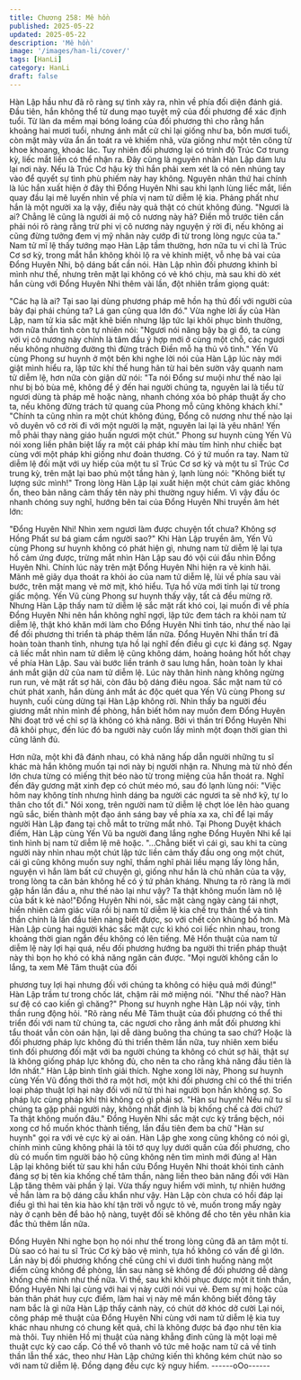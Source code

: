 ```yaml
---
title: Chương 258: Mê hồn
published: 2025-05-22
updated: 2025-05-22
description: 'Mê hồn'
image: '/images/han-li/cover/'
tags: [HanLi]
category: HanLi
draft: false
---
```


Hàn Lập hầu như đã rõ ràng sự tình xảy ra, nhìn về phía đối diện
đánh giá.
Đầu tiên, hắn không thể từ dung mạo tuyệt mỹ của đối phương để
xác định tuổi.
Từ làn da mềm mại bóng loáng của đối phương thì cho rằng hắn
khoảng hai mươi tuổi, nhưng ánh mắt cử chỉ lại giống như ba,
bốn mươi tuổi, còn mặt mày vừa ẩn ẩn toát ra vẻ khiếm nhã, vừa
giống như một tên công tử khoe khoang, khoác lác.
Tuy nhiên đối phương lại có trình độ Trúc Cơ trung kỳ, liếc mắt
liền có thể nhận ra. Đây cũng là nguyên nhân Hàn Lập dám lưu
lại nơi này. Nếu là Trúc Cơ hậu kỳ thì hắn phải xem xét là có nên
nhúng tay vào để quyết sự tình phù phiếm này hay không.
Nguyên nhân thứ hai chính là lúc hắn xuất hiện ở đây thì Đổng
Huyên Nhi sau khi lạnh lùng liếc mắt, liền quay đầu lại mê luyến
nhìn về phía vị nam tử diễm lệ kia. Phảng phất như hắn là một
người xa lạ vậy, điều này quả thật có chút không đúng.
"Ngươi là ai? Chẳng lẽ cũng là người ái mộ cô nương này hả?
Điền mỗ trước tiên cần phải nói rõ ràng rằng trừ phi vị cô nương
này nguyện ý rời đi, nếu không ai cũng đừng tưởng đem vị mỹ
nhân này cướp đi từ trong lòng ngực của ta." Nam tử mĩ lệ thấy
tướng mạo Hàn Lập tầm thường, hơn nữa tu vi chỉ là Trúc Cơ sơ
kỳ, trong mắt hắn không khỏi lộ ra vẻ khinh miệt, vỗ nhẹ bả vai
của Đổng Huyên Nhi, bộ dáng bất cần nói.
Hàn Lập nhìn đối phương khinh bỉ mình như thế, nhưng trên mặt
lại không có vẻ khó chịu, mà sau khi dò xét hắn cùng với Đổng
Huyên Nhi thêm vài lần, đột nhiên trầm giọng quát:

"Các hạ là ai? Tại sao lại dùng phương pháp mê hồn hạ thủ đối
với người của bảy đại phái chúng ta? Lá gan cũng qua lớn đó."
Vừa nghe lời ấy của Hàn Lập, nam tử kia sắc mặt khẽ biến nhưng
lập tức lại khôi phục bình thường, hơn nữa thần tình còn tự nhiên
nói:
"Ngươi nói năng bậy bạ gì đó, ta cùng với vị cô nương này chính
là tâm đầu ý hợp mới ở cùng một chỗ, các ngươi nếu không
nhường đường thì đừng trách Điền mỗ hạ thủ vô tình."
Yến Vũ cùng Phong sư huynh ở một bên khi nghe lời nói của Hàn
Lập lúc này mới giật mình hiểu ra, lập tức khí thế hung hãn từ hai
bên sườn vây quanh nam tử diễm lệ, hơn nữa còn giận dữ nói:
"Ta nói Đổng sư muội như thế nào lại như bị bỏ bùa mê, không để
ý đến hai người chúng ta, nguyên lai là tiểu tử ngươi dùng tà pháp
mê hoặc nàng, nhanh chóng xóa bỏ pháp thuật ấy cho ta, nếu
không đừng trách tử quang của Phong mỗ cũng không khách
khí."
"Chính ta cũng nhìn ra một chút không đúng, Đổng cô nương như
thế nào lại vô duyên vô cớ rời đi với một người lạ mặt, nguyên lai
lại là yêu nhân! Yến mỗ phải thay nàng giáo huấn ngươi một
chút."
Phong sư huynh cùng Yến Vũ nói xong liền phân biệt lấy ra một
cái pháp khí màu tím hình như chiếc bạt cùng với một pháp khi
giống như đoản thương. Có ý tứ muốn ra tay.
Nam tử diễm lệ đối mặt với uy hiếp của một tu sĩ Trúc Cơ sơ kỳ
và một tu sĩ Trúc Cơ trung kỳ, trên mặt lại bao phủ một tầng hàn
ý, lạnh lùng nói:
"Không biết tự lượng sức mình!"
Trong lòng Hàn Lập lại xuất hiện một chút cảm giác không ổn,
theo bản năng cảm thấy tên này phi thường nguy hiểm. Vì vậy
đầu óc nhanh chóng suy nghĩ, hướng bên tai của Đổng Huyên
Nhi truyền âm hét lớn:

"Đổng Huyên Nhi! Nhìn xem ngươi làm được chuyện tốt chưa?
Không sợ Hồng Phất sư bá giam cầm người sao?"
Khi Hàn Lập truyền âm, Yến Vũ cùng Phong sư huynh không có
phát hiện gì, nhưng nam tử diễm lệ lại tựa hồ cảm ứng được,
trừng mắt nhìn Hàn Lập sau đó vội cúi đầu nhìn Đổng Huyên Nhi.
Chính lúc này trên mặt Đổng Huyên Nhi hiện ra vẻ kinh hãi. Mãnh
mẽ giãy dụa thoát ra khỏi áo của nam tử diễm lệ, lùi về phía sau
vài bước, trên mặt mang vẻ mờ mịt, khó hiểu. Tựa hồ vừa mới
tỉnh lại từ trong giấc mộng.
Yến Vũ cùng Phong sư huynh thấy vậy, tất cả đều mừng rỡ.
Nhưng Hàn Lập thấy nam tử diễm lệ sắc mặt rất khó coi, lại muốn
đi về phía Đổng Huyên Nhi nên hắn không nghĩ ngợi, lập tức đem
tách ra khỏi nam tử diễm lệ, thật khó khăn mới làm cho Đổng
Huyên Nhi tỉnh táo, như thế nào lại để đối phương thi triển tà
pháp thêm lần nữa.
Đổng Huyên Nhi thần trí đã hoàn toàn thanh tỉnh, nhưng tựa hồ
lại nghĩ đến điều gì cực kì đáng sợ. Ngay cả liếc mắt nhìn nam tử
diễm lệ cũng không dám, hoảng hoảng hốt hốt chạy về phía Hàn
Lập. Sau vài bước liền tránh ở sau lưng hắn, hoàn toàn ly khai
ánh mắt giận dữ của nam tử diễm lệ.
Lúc này thân hình nàng không ngừng run run, vẻ mặt rất sợ hãi,
còn đâu bộ dáng điêu ngoa.
Sắc mặt nam tử có chút phát xanh, hắn dùng ánh mắt ác độc quét
qua Yến Vũ cùng Phong sư huynh, cuối cùng dừng tại Hàn Lập
không rời.
Nhìn thấy ba người đều giương mắt nhìn mình đề phòng, hắn biết
hôm nay muốn đem Đổng Huyên Nhi đoạt trở về chỉ sợ là không
có khả năng.
Bởi vì thần trí Đổng Huyên Nhi đã khôi phục, đến lúc đó ba người
này cuốn lấy mình một đoạn thời gian thì cũng lãnh đủ.

Hơn nữa, một khi đã đánh nhau, có khả năng hấp dẫn người
những tu sĩ khác mà hắn không muốn tại nơi này bị người nhận
ra.
Nhưng mà từ nhỏ đến lớn chưa từng có miếng thịt béo nào từ
trong miệng của hắn thoát ra.
Nghĩ đến đây gương mặt xinh đẹp có chút méo mó, sau đó lạnh
lùng nói:
"Việc hôm nay không tính nhưng hình dáng ba người các ngươi ta
sẽ nhớ kỹ, tự lo thân cho tốt đi."
Nói xong, trên người nam tử diễm lệ chợt lóe lên hào quang ngũ
sắc, biến thành một đạo ánh sáng bay về phía xa xa, chỉ để lại
mấy người Hàn Lập đang tại chỗ mắt to trừng mắt nhỏ.
Tại Phong Duyệt khách điếm, Hàn Lập cùng Yến Vũ ba người
đang lắng nghe Đổng Huyên Nhi kể lại tình hình bị nam tử diễm lệ
mê hoặc.
"…Chẳng biết vì cái gì, sau khi ta cùng người này nhìn nhau một
chút lập tức liền cảm thấy đầu ong ong một chút, cái gì cũng
không muốn suy nghĩ, thầm nghĩ phải liều mạng lấy lòng hắn,
nguyện vì hắn làm bất cứ chuyện gì, giống như hắn là chủ nhân
của ta vậy, trong lòng ta căn bản không hề có ý tứ phản kháng.
Nhưng ta rõ ràng là mới gặp hắn lần đầu a, như thế nào lại như
vậy? Ta thật không muốn làm nô lệ của bất k kẻ nào!"Đổng Huyên
Nhi nói, sắc mặt càng ngày càng tái nhợt, hiển nhiên cảm giác
vừa rồi bị nam tử diễm lệ kia chế trụ thân thể và tinh thần chính là
lần đầu tiên nàng biết được, so với chết còn khủng bố hơn.
Mà Hàn Lập cùng hai người khác sắc mặt cực kì khó coi liếc nhìn
nhau, trong khoảng thời gian ngắn đều không có lên tiếng. Mê
Hồn thuật của nam tử diễm lệ này lợi hại quá, nếu đối phương
hướng ba người thi triển pháp thuật này thì bọn họ khó có khả
năng ngăn cản được.
"Mọi người không cần lo lắng, ta xem Mê Tâm thuật của đối

phương tuy lợi hại nhưng đối với chúng ta không có hiệu quả mới
đúng!" Hàn Lập trầm tư trong chốc lát, chậm rãi mở miệng nói.
"Như thế nào? Hàn sư đệ có cao kiến gì chăng?" Phong sư huynh
nghe Hàn Lập nói vậy, tinh thần rung động hỏi.
"Rõ ràng nếu Mê Tâm thuật của đối phương có thể thi triển đối với
nam tử chúng ta, các ngươi cho rằng ánh mắt đối phương khi tẩu
thoát vẫn còn oán hận, lại dễ dàng buông tha chúng ta sao chứ?
Hoặc là đối phương pháp lực không đủ thi triển thêm lần nữa, tuy
nhiên xem biểu tình đối phương đối mặt với ba người chúng ta
không có chút sợ hãi, thật sự là không giống pháp lực không đủ,
cho nên ta cho rằng khả năng đầu tiên là lớn nhất." Hàn Lập bình
tĩnh giải thích.
Nghe xong lời này, Phong sư huynh cùng Yến Vũ đồng thời thở ra
một hơi, một khi đối phương chỉ có thể thi triển loại pháp thuật lợi
hại này đối với nữ tử thì hai người bọn hắn không sợ. So pháp
lực cùng pháp khí thì không có gì phải sợ.
"Hàn sư huynh! Nếu nữ tu sĩ chúng ta gặp phải người này, không
nhất định là bị khống chế cả đời chứ? Ta thật không muốn đâu."
Đổng Huyên Nhi sắc mặt cực kỳ trắng bệch, nói xong cơ hồ muốn
khóc thành tiếng, lần đầu tiên đem ba chữ "Hàn sư huynh" gọi ra
với vẻ cực kỳ ai oán.
Hàn Lập ghe xong cũng không có nói gì, chính mình cũng không
phải là tôi tớ quỵ lụy dưới quần của đối phương, cho dù có muốn
tìm người bảo hộ cũng không nên tìm mình mới đúng a!
Hàn Lập lại không biết từ sau khi hắn cứu Đổng Huyên Nhi thoát
khỏi tình cảnh đáng sợ bị tên kia khống chế tâm thần, nàng liền
theo bản năng đối với Hàn Lập tăng thêm vài phần ỷ lại. Vừa thấy
nguy hiểm với mình, tự nhiên hướng về hắn làm ra bộ dáng cầu
khẩn như vậy.
Hàn Lập còn chưa có hồi đáp lại điều gì thì hai tên kia hào khí tận
trời vỗ ngực tỏ vẻ, muốn trong mấy ngày này ở cạnh bên để bảo
hộ nàng, tuyệt đối sẽ không để cho tên yêu nhân kia đắc thủ thêm
lần nữa.

Đổng Huyên Nhi nghe bọn họ nói như thế trong lòng cũng đã an
tâm một tí.
Dù sao có hai tu sĩ Trúc Cơ kỳ bảo vệ mình, tựa hồ không có vấn
đề gì lớn. Lần này bị đối phương khống chế cũng chỉ vì dưới tình
huống nàng một điểm cũng không đề phòng, lần sau nàng sẽ
không để đối phương dễ dàng khống chế mình như thế nữa.
Vì thế, sau khi khôi phục được một ít tinh thần, Đổng Huyên Nhi
lại cùng với hai vị này cười nói vui vẻ. Đem sự mị hoặc của bản
thân phát huy cực điểm, làm hai vị này mê mẩn không biết đông
tây nam bắc là gì nữa
Hàn Lập thấy cảnh này, có chút dở khóc dở cười
Lại nói, công pháp mê thuật của Đổng Huyên Nhi cùng với nam
tử diễm lệ kia tuy khác nhau nhưng có chung kết quả, chỉ là
không được bá đạo như tên kia mà thôi.
Tuy nhiên Hồ mị thuật của nàng khẳng đinh cũng là một loại mê
thuật cực kỳ cao cấp. Có thể vô thanh vô tức mê hoặc nam tử cả
về tinh thần lẫn thể xác, theo như Hàn Lập chứng kiến thì không
kém chút nào so với nam tử diễm lệ. Đồng dạng đều cực kỳ nguy
hiểm.
------oOo------

